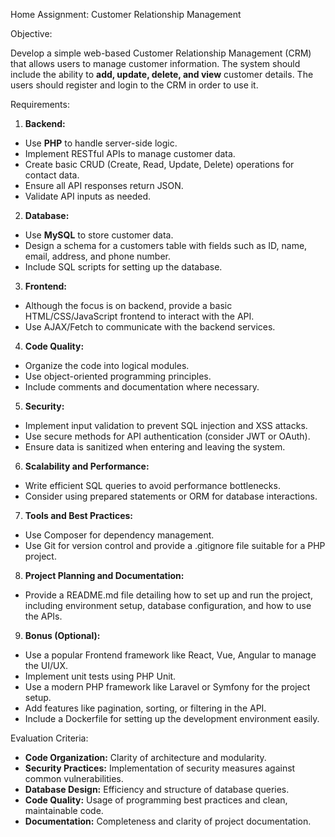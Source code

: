 Home Assignment: Customer Relationship Management

Objective:

Develop a simple web-based Customer Relationship Management (CRM) that allows users to manage customer information. The system should include the ability to **add, update, delete, and view** customer details. The users should register and login to the CRM in order to use it.

Requirements:

1. **Backend:**

- Use **PHP** to handle server-side logic.
- Implement RESTful APIs to manage customer data.
- Create basic CRUD (Create, Read, Update, Delete) operations for contact data.
- Ensure all API responses return JSON.
- Validate API inputs as needed.

2. **Database:**

- Use **MySQL** to store customer data.
- Design a schema for a customers table with fields such as ID, name, email, address, and phone number.
- Include SQL scripts for setting up the database.

3. **Frontend:**

- Although the focus is on backend, provide a basic HTML/CSS/JavaScript frontend to interact with the API.
- Use AJAX/Fetch to communicate with the backend services.

4. **Code Quality:**

- Organize the code into logical modules.
- Use object-oriented programming principles.
- Include comments and documentation where necessary.

5. **Security:**

- Implement input validation to prevent SQL injection and XSS attacks.
- Use secure methods for API authentication (consider JWT or OAuth).
- Ensure data is sanitized when entering and leaving the system.

6. **Scalability and Performance:**

- Write efficient SQL queries to avoid performance bottlenecks.
- Consider using prepared statements or ORM for database interactions.

7. **Tools and Best Practices:**

- Use Composer for dependency management.
- Use Git for version control and provide a .gitignore file suitable for a PHP project.

8. **Project Planning and Documentation:**

- Provide a README.md file detailing how to set up and run the project, including environment setup, database configuration, and how to use the APIs.

9. **Bonus (Optional):**

- Use a popular Frontend framework like React, Vue, Angular to manage the UI/UX.
- Implement unit tests using PHP Unit.
- Use a modern PHP framework like Laravel or Symfony for the project setup.
- Add features like pagination, sorting, or filtering in the API.
- Include a Dockerfile for setting up the development environment easily.

Evaluation Criteria:

- **Code Organization:** Clarity of architecture and modularity.
- **Security Practices:** Implementation of security measures against common vulnerabilities.
- **Database Design:** Efficiency and structure of database queries.
- **Code Quality:** Usage of programming best practices and clean, maintainable code.
- **Documentation:** Completeness and clarity of project documentation.
